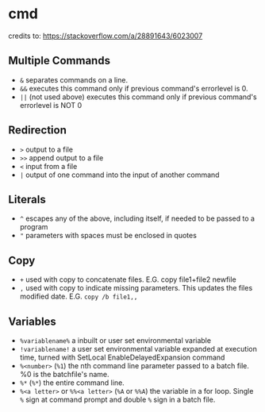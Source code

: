 # cmd

credits to: <https://stackoverflow.com/a/28891643/6023007>

## Multiple Commands

- `&` separates commands on a line.
- `&&` executes this command only if previous command's errorlevel is 0.
- `||` (not used above) executes this command only if previous command's errorlevel is NOT 0

## Redirection

- `>` output to a file
- `>>` append output to a file
- `<` input from a file
- `|` output of one command into the input of another command

## Literals

- `^` escapes any of the above, including itself, if needed to be passed to a program
- `"` parameters with spaces must be enclosed in quotes

## Copy

- `+` used with copy to concatenate files. E.G. copy file1+file2 newfile
- `,` used with copy to indicate missing parameters. This updates the files modified date. E.G. `copy /b file1,,`

## Variables

- `%variablename%` a inbuilt or user set environmental variable
- `!variablename!` a user set environmental variable expanded at execution time, turned with SetLocal EnableDelayedExpansion command
- `%<number>` (`%1`) the nth command line parameter passed to a batch file. %0 is the batchfile's name.
- `%*` (`%*`) the entire command line.
- `%<a letter>` or `%%<a letter>` (`%A` or `%%A`) the variable in a for loop. Single `%` sign at command prompt and double `%` sign in a batch file.
